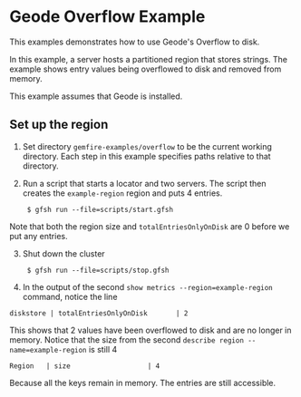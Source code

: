<!--
Licensed to the Apache Software Foundation (ASF) under one or more
contributor license agreements.  See the NOTICE file distributed with
this work for additional information regarding copyright ownership.
The ASF licenses this file to You under the Apache License, Version 2.0
(the "License"); you may not use this file except in compliance with
the License.  You may obtain a copy of the License at

     http://www.apache.org/licenses/LICENSE-2.0

Unless required by applicable law or agreed to in writing, software
distributed under the License is distributed on an "AS IS" BASIS,
WITHOUT WARRANTIES OR CONDITIONS OF ANY KIND, either express or implied.
See the License for the specific language governing permissions and
limitations under the License.
-->

# Geode Overflow Example

This examples demonstrates how to use Geode's Overflow to disk.

In this example, a server hosts a partitioned region that stores strings. 
The example shows entry values being overflowed to disk and removed from memory.

This example assumes that Geode is installed.

## Set up the region
1. Set directory ```gemfire-examples/overflow``` to be the
current working directory.
Each step in this example specifies paths relative to that directory.

2. Run a script that starts a locator and two servers. The script
then creates the ```example-region``` region and puts 4 entries.

        $ gfsh run --file=scripts/start.gfsh
        
Note that both the region size and `totalEntriesOnlyOnDisk` are 0 before we put any entries.

3. Shut down the cluster

        $ gfsh run --file=scripts/stop.gfsh
        
4. In the output of the second `show metrics --region=example-region` command, notice the line
 
`diskstore | totalEntriesOnlyOnDisk       | 2`

This shows that 2 values have been overflowed to disk and are no longer in memory.
Notice that the size from the second `describe region --name=example-region`
is still 4 

`Region   | size                   | 4`

Because all the keys remain in memory.
The entries are still accessible.


